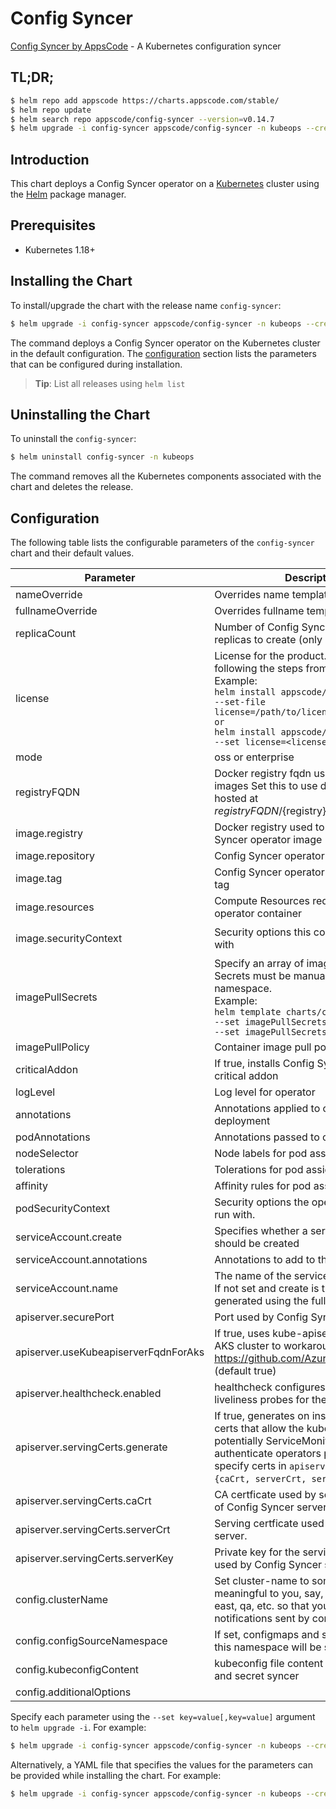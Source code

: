 # Config Syncer

[Config Syncer by AppsCode](https://github.com/kubeops/config-syncer) - A Kubernetes configuration syncer

## TL;DR;

```bash
$ helm repo add appscode https://charts.appscode.com/stable/
$ helm repo update
$ helm search repo appscode/config-syncer --version=v0.14.7
$ helm upgrade -i config-syncer appscode/config-syncer -n kubeops --create-namespace --version=v0.14.7
```

## Introduction

This chart deploys a Config Syncer operator on a [Kubernetes](http://kubernetes.io) cluster using the [Helm](https://helm.sh) package manager.

## Prerequisites

- Kubernetes 1.18+

## Installing the Chart

To install/upgrade the chart with the release name `config-syncer`:

```bash
$ helm upgrade -i config-syncer appscode/config-syncer -n kubeops --create-namespace --version=v0.14.7
```

The command deploys a Config Syncer operator on the Kubernetes cluster in the default configuration. The [configuration](#configuration) section lists the parameters that can be configured during installation.

> **Tip**: List all releases using `helm list`

## Uninstalling the Chart

To uninstall the `config-syncer`:

```bash
$ helm uninstall config-syncer -n kubeops
```

The command removes all the Kubernetes components associated with the chart and deletes the release.

## Configuration

The following table lists the configurable parameters of the `config-syncer` chart and their default values.

|              Parameter               |                                                                                                                                                       Description                                                                                                                                                        |                                                                                            Default                                                                                             |
|--------------------------------------|--------------------------------------------------------------------------------------------------------------------------------------------------------------------------------------------------------------------------------------------------------------------------------------------------------------------------|------------------------------------------------------------------------------------------------------------------------------------------------------------------------------------------------|
| nameOverride                         | Overrides name template                                                                                                                                                                                                                                                                                                  | <code>""</code>                                                                                                                                                                                |
| fullnameOverride                     | Overrides fullname template                                                                                                                                                                                                                                                                                              | <code>""</code>                                                                                                                                                                                |
| replicaCount                         | Number of Config Syncer operator replicas to create (only 1 is supported)                                                                                                                                                                                                                                                | <code>1</code>                                                                                                                                                                                 |
| license                              | License for the product. Get a license by following the steps from [here](https://license-issuer.appscode.com/). <br> Example: <br> `helm install appscode/panopticon \` <br> `--set-file license=/path/to/license/file` <br> `or` <br> `helm install appscode/panopticon \` <br> `--set license=<license file content>` | <code>""</code>                                                                                                                                                                                |
| mode                                 | oss or enterprise                                                                                                                                                                                                                                                                                                        | <code>oss</code>                                                                                                                                                                               |
| registryFQDN                         | Docker registry fqdn used to pull docker images Set this to use docker registry hosted at ${registryFQDN}/${registry}/${image}                                                                                                                                                                                           | <code>ghcr.io</code>                                                                                                                                                                           |
| image.registry                       | Docker registry used to pull Config Syncer operator image                                                                                                                                                                                                                                                                | <code>appscode</code>                                                                                                                                                                          |
| image.repository                     | Config Syncer operator container image                                                                                                                                                                                                                                                                                   | <code>config-syncer</code>                                                                                                                                                                     |
| image.tag                            | Config Syncer operator container image tag                                                                                                                                                                                                                                                                               | <code>""</code>                                                                                                                                                                                |
| image.resources                      | Compute Resources required by the operator container                                                                                                                                                                                                                                                                     | <code>{}</code>                                                                                                                                                                                |
| image.securityContext                | Security options this container should run with                                                                                                                                                                                                                                                                          | <code>{"allowPrivilegeEscalation":false,"capabilities":{"drop":["ALL"]},"readOnlyRootFilesystem":true,"runAsNonRoot":true,"runAsUser":65534,"seccompProfile":{"type":"RuntimeDefault"}}</code> |
| imagePullSecrets                     | Specify an array of imagePullSecrets. Secrets must be manually created in the namespace. <br> Example: <br> `helm template charts/config-syncer \` <br> `--set imagePullSecrets[0].name=sec0 \` <br> `--set imagePullSecrets[1].name=sec1`                                                                               | <code>[]</code>                                                                                                                                                                                |
| imagePullPolicy                      | Container image pull policy                                                                                                                                                                                                                                                                                              | <code>IfNotPresent</code>                                                                                                                                                                      |
| criticalAddon                        | If true, installs Config Syncer operator as critical addon                                                                                                                                                                                                                                                               | <code>false</code>                                                                                                                                                                             |
| logLevel                             | Log level for operator                                                                                                                                                                                                                                                                                                   | <code>3</code>                                                                                                                                                                                 |
| annotations                          | Annotations applied to operator deployment                                                                                                                                                                                                                                                                               | <code>{}</code>                                                                                                                                                                                |
| podAnnotations                       | Annotations passed to operator pod(s).                                                                                                                                                                                                                                                                                   | <code>{}</code>                                                                                                                                                                                |
| nodeSelector                         | Node labels for pod assignment                                                                                                                                                                                                                                                                                           | <code>{}</code>                                                                                                                                                                                |
| tolerations                          | Tolerations for pod assignment                                                                                                                                                                                                                                                                                           | <code>[]</code>                                                                                                                                                                                |
| affinity                             | Affinity rules for pod assignment                                                                                                                                                                                                                                                                                        | <code>{}</code>                                                                                                                                                                                |
| podSecurityContext                   | Security options the operator pod should run with.                                                                                                                                                                                                                                                                       | <code>{"fsGroup":65534}</code>                                                                                                                                                                 |
| serviceAccount.create                | Specifies whether a service account should be created                                                                                                                                                                                                                                                                    | <code>true</code>                                                                                                                                                                              |
| serviceAccount.annotations           | Annotations to add to the service account                                                                                                                                                                                                                                                                                | <code>{}</code>                                                                                                                                                                                |
| serviceAccount.name                  | The name of the service account to use. If not set and create is true, a name is generated using the fullname template                                                                                                                                                                                                   | <code>""</code>                                                                                                                                                                                |
| apiserver.securePort                 | Port used by Config Syncer server                                                                                                                                                                                                                                                                                        | <code>"8443"</code>                                                                                                                                                                            |
| apiserver.useKubeapiserverFqdnForAks | If true, uses kube-apiserver FQDN for AKS cluster to workaround https://github.com/Azure/AKS/issues/522 (default true)                                                                                                                                                                                                   | <code>true</code>                                                                                                                                                                              |
| apiserver.healthcheck.enabled        | healthcheck configures the readiness and liveliness probes for the operator pod.                                                                                                                                                                                                                                         | <code>false</code>                                                                                                                                                                             |
| apiserver.servingCerts.generate      | If true, generates on install/upgrade the certs that allow the kube-apiserver (and potentially ServiceMonitor) to authenticate operators pods. Otherwise specify certs in `apiserver.servingCerts.{caCrt, serverCrt, serverKey}`.                                                                                        | <code>true</code>                                                                                                                                                                              |
| apiserver.servingCerts.caCrt         | CA certficate used by serving certificate of Config Syncer server.                                                                                                                                                                                                                                                       | <code>""</code>                                                                                                                                                                                |
| apiserver.servingCerts.serverCrt     | Serving certficate used by Config Syncer server.                                                                                                                                                                                                                                                                         | <code>""</code>                                                                                                                                                                                |
| apiserver.servingCerts.serverKey     | Private key for the serving certificate used by Config Syncer server.                                                                                                                                                                                                                                                    | <code>""</code>                                                                                                                                                                                |
| config.clusterName                   | Set cluster-name to something meaningful to you, say, prod, prod-us-east, qa, etc. so that you can distinguish notifications sent by config-syncer                                                                                                                                                                       | <code>unicorn</code>                                                                                                                                                                           |
| config.configSourceNamespace         | If set, configmaps and secrets from only this namespace will be synced                                                                                                                                                                                                                                                   | <code>""</code>                                                                                                                                                                                |
| config.kubeconfigContent             | kubeconfig file content for configmap and secret syncer                                                                                                                                                                                                                                                                  | <code>""</code>                                                                                                                                                                                |
| config.additionalOptions             |                                                                                                                                                                                                                                                                                                                          | <code>[]</code>                                                                                                                                                                                |


Specify each parameter using the `--set key=value[,key=value]` argument to `helm upgrade -i`. For example:

```bash
$ helm upgrade -i config-syncer appscode/config-syncer -n kubeops --create-namespace --version=v0.14.7 --set replicaCount=1
```

Alternatively, a YAML file that specifies the values for the parameters can be provided while
installing the chart. For example:

```bash
$ helm upgrade -i config-syncer appscode/config-syncer -n kubeops --create-namespace --version=v0.14.7 --values values.yaml
```
